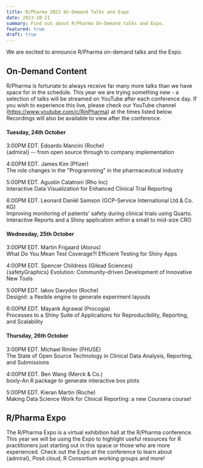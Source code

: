 ```yaml
---
title: R/Pharma 2023 On-Demand Talks and Expo
date: 2023-10-21
summary: Find out about R/Pharma On-Demand talks and Expo.
featured: true
draft: true
---
```


We are excited to announce R/Pharma on-demand talks and the Expo.

## On-Demand Content

R/Pharma is fortunate to always receive far many more talks than we have space for in the schedule. This year we are trying something new - a selection of talks will be streamed on YouTube after each conference day. If you wish to experience this live, please check our YouTube channel (<https://www.youtube.com/c/RinPharma>) at the times listed below. Recordings will also be available to view after the conference.

#### Tuesday, 24th October

3:00PM EDT. Edoardo Mancini (Roche)  
{admiral} -- from open source through to company implementation

4:00PM EDT. James Kim (Pfizer)  
The role changes in the "Programming" in the pharmaceutical industry

5:00PM EDT. Agustin Calatroni (Rho Inc)  
Interactive Data Visualization for Enhanced Clinical Trial Reporting

6:00PM EDT. Leonard Daniël Samson (GCP-Service International Ltd.& Co. KG)  
Improving monitoring of patients' safety during clinical trials using Quarto. Interactive Reports and a Shiny application within a small to mid-size CRO

#### Wednesday, 25th October

3:00PM EDT. Martin Frigaard (Atorus)  
What Do You Mean Test Coverage?! Efficient Testing for Shiny Apps

4:00PM EDT. Spencer Childress (Gilead Sciences)  
{safetyGraphics} Evolution: Community-driven Development of Innovative New Tools

5:00PM EDT. Iakov Davydov (Roche)  
Designit: a flexible engine to generate experiment layouts

6:00PM EDT. Mayank Agrawal (Procogia)  
Processes to a Shiny Suite of Applications for Reproducibility, Reporting, and Scalability

#### Thursday, 26th October

3:00PM EDT. Michael Rimler (PHUSE)  
The State of Open Source Technology in Clinical Data Analysis, Reporting, and Submissions

4:00PM EDT. Ben Wang (Merck & Co.)  
boxly-An R package to generate interactive box plots

5:00PM EDT. Kieran Martin (Roche)  
Making Data Science Work for Clinical Reporting: a new Coursera course!

## R/Pharma Expo

The R/Pharma Expo is a virtual exhibition hall at the R/Pharma conference. This year we will be using the Expo to highlight useful resources for R practitioners just starting out in this space or those who are more experienced. Check out the Expo at the conference to learn about {admiral}, Posit cloud, R Consortium working groups and more!
